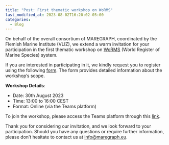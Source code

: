 ```yaml
---
title: "Post: First thematic workshop on WoRMS"
last_modified_at: 2023-08-02T16:20:02-05:00
categories:
  - Blog
---
```



On behalf of the overall consortium of MAREGRAPH, coordinated by the Flemish Marine Institute (VLIZ), we extend a warm invitation for your participation in the first thematic workshop on [WoRMS](https://www.marinespecies.org/aphia.php) (World Register of Marine Species) system.

 

If you are interested in participating in it, we kindly request you to register using the following [form](https://forms.office.com/r/7W1tXg9K70). The form provides detailed information about the workshop’s scope.

 

**Workshop Details**:

- Date: 30th August 2023
- Time: 13:00 to 16:00 CEST
- Format: Online (via the Teams platform)

To join the workshop, please access the Teams platform through this [link](https://teams.microsoft.com/dl/launcher/launcher.html?url=%2F_%23%2Fl%2Fmeetup-join%2F19%3Ameeting_MWMyMjkzY2QtZDQzNC00MTIxLWJhYmU%255B%25E2%2580%25A6%255D2c%2522Oid%2522%3A%2522bce1fa30-4855-4354-82fb-4384245340a1%2522%257D&type=meetup-join&deeplinkId=dfb4f4a5-a5af-4d81-8fc6-a522184d7d2b&directDl=true&msLaunch=true&enableMobilePage=true&suppressPrompt=true). 

Thank you for considering our invitation, and we look forward to your participation. Should you have any questions or require further information, please don’t hesitate to contact us at info@maregraph.eu.
